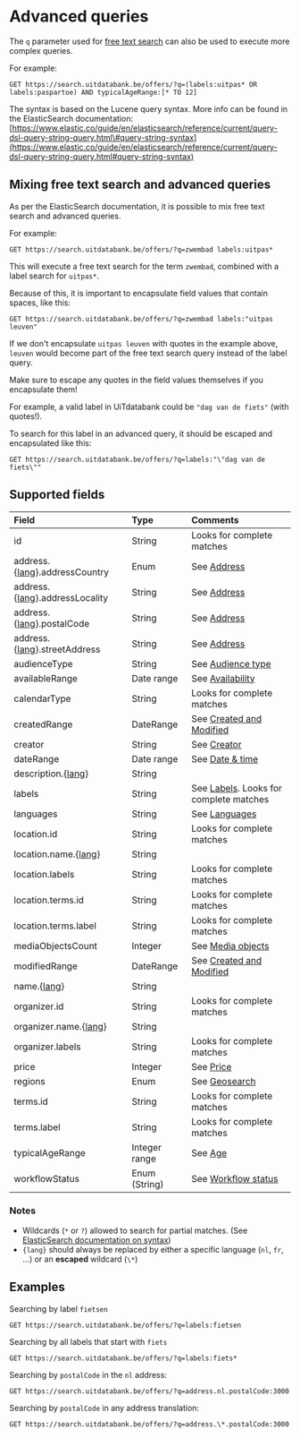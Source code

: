 ---
---

# Advanced queries

The `q` parameter used for [free text search](../../searching/free-text-search) can also be used to execute more complex queries.

For example:

```
GET https://search.uitdatabank.be/offers/?q=(labels:uitpas* OR labels:paspartoe) AND typicalAgeRange:[* TO 12]
```

The syntax is based on the Lucene query syntax. More info can be found in the ElasticSearch documentation:  
[https://www.elastic.co/guide/en/elasticsearch/reference/current/query-dsl-query-string-query.html\#query-string-syntax](https://www.elastic.co/guide/en/elasticsearch/reference/current/query-dsl-query-string-query.html#query-string-syntax)

## Mixing free text search and advanced queries

As per the ElasticSearch documentation, it is possible to mix free text search and advanced queries.

For example:

```
GET https://search.uitdatabank.be/offers/?q=zwembad labels:uitpas*
```

This will execute a free text search for the term `zwembad`, combined with a label search for `uitpas*`.

Because of this, it is important to encapsulate field values that contain spaces, like this:

```
GET https://search.uitdatabank.be/offers/?q=zwembad labels:"uitpas leuven"
```

If we don't encapsulate `uitpas leuven` with quotes in the example above, `leuven` would become part of the free text search query instead of the label query.

Make sure to escape any quotes in the field values themselves if you encapsulate them!

For example, a valid label in UiTdatabank could be `"dag van de fiets"` \(with quotes!\).

To search for this label in an advanced query, it should be escaped and encapsulated like this:

```
GET https://search.uitdatabank.be/offers/?q=labels:"\"dag van de fiets\""
```

## Supported fields

| Field | Type | Comments |
| :--- | :--- | :--- |
| id | String | Looks for complete matches |
| address.{[lang](../../searching/languages)}.addressCountry | Enum | See [Address](../../searching/address) |
| address.{[lang](../../searching/languages)}.addressLocality | String | See [Address](../../searching/address) |
| address.{[lang](../../searching/languages)}.postalCode | String | See [Address](../../searching/address) |
| address.{[lang](../../searching/languages)}.streetAddress | String | See [Address](../../searching/address) |
| audienceType | String | See [Audience type](../../searching/audience-type) |
| availableRange | Date range | See [Availability](../../searching/availability) |
| calendarType | String | Looks for complete matches |
| createdRange | DateRange | See [Created and Modified](../../searching/created-and-modified) |
| creator | String | See [Creator](../../searching/creator) |
| dateRange | Date range | See [Date & time](../../searching/date) |
| description.{[lang](../../searching/languages)} | String |  |
| labels | String | See [Labels](../../searching/labels). Looks for complete matches |
| languages | String | See [Languages](../../searching/languages) |
| location.id | String | Looks for complete matches |
| location.name.{[lang](../../searching/languages)} | String |  |
| location.labels | String | Looks for complete matches |
| location.terms.id | String | Looks for complete matches |
| location.terms.label | String | Looks for complete matches |
| mediaObjectsCount | Integer | See [Media objects](../../searching/media-objects) |
| modifiedRange | DateRange | See [Created and Modified](../../searching/created-and-modified) |
| name.{[lang](../../searching/languages)} | String |  |
| organizer.id | String | Looks for complete matches |
| organizer.name.{[lang](../../searching/languages)} | String |  |
| organizer.labels | String | Looks for complete matches |
| price | Integer | See [Price](../../searching/price) |
| regions | Enum | See [Geosearch](../../searching/geosearch) |
| terms.id | String | Looks for complete matches |
| terms.label | String | Looks for complete matches |
| typicalAgeRange | Integer range | See [Age](../../searching/age) |
| workflowStatus | Enum \(String\) | See [Workflow status](../../searching/workflow-status) |

### Notes
* Wildcards (`*` or `?`) allowed to search for partial matches. (See [ElasticSearch documentation on syntax](https://www.elastic.co/guide/en/elasticsearch/reference/current/query-dsl-query-string-query.html\#query-string-syntax))
* `{lang}` should always be replaced by either a specific language (`nl`, `fr`, ...) or an **escaped** wildcard (`\*`)

## Examples

Searching by label `fietsen`

```
GET https://search.uitdatabank.be/offers/?q=labels:fietsen
```

Searching by all labels that start with `fiets`
```
GET https://search.uitdatabank.be/offers/?q=labels:fiets*
```

Searching by `postalCode` in the `nl` address:
```
GET https://search.uitdatabank.be/offers/?q=address.nl.postalCode:3000
```

Searching by `postalCode` in any address translation:
```
GET https://search.uitdatabank.be/offers/?q=address.\*.postalCode:3000
```
